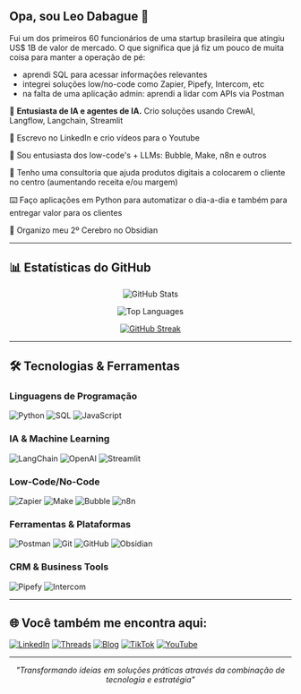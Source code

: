 ## Opa, sou Leo Dabague 👋

Fui um dos primeiros 60 funcionários de uma startup brasileira que atingiu US$ 1B de valor de mercado.
O que significa que já fiz um pouco de muita coisa para manter a operação de pé:
- aprendi SQL para acessar informações relevantes
- integrei soluções low/no-code como Zapier, Pipefy, Intercom, etc
- na falta de uma aplicação admin: aprendi a lidar com APIs via Postman

🤖 **Entusiasta de IA e agentes de IA.** Crio soluções usando CrewAI, Langflow, Langchain, Streamlit

📝 Escrevo no LinkedIn e crio vídeos para o Youtube

🌱 Sou entusiasta dos low-code's + LLMs: Bubble, Make, n8n e outros

💬 Tenho uma consultoria que ajuda produtos digitais a colocarem o cliente no centro (aumentando receita e/ou margem)

⌨️ Faço aplicações em Python para automatizar o dia-a-dia e também para entregar valor para os clientes

🧠 Organizo meu 2º Cerebro no Obsidian

---

## 📊 Estatísticas do GitHub

<div align="center">

![GitHub Stats](https://github-readme-stats.vercel.app/api?username=leodabague&show_icons=true&theme=radical&count_private=true)

![Top Languages](https://github-readme-stats.vercel.app/api/top-langs/?username=leodabague&layout=compact&theme=radical)

[![GitHub Streak](https://streak-stats.demolab.com/?user=leodabague&theme=dark)](https://git.io/streak-stats)

</div>

---

## 🛠️ Tecnologias & Ferramentas

### Linguagens de Programação
![Python](https://img.shields.io/badge/Python-3776AB?style=for-the-badge&logo=python&logoColor=white)
![SQL](https://img.shields.io/badge/SQL-4479A1?style=for-the-badge&logo=postgresql&logoColor=white)
![JavaScript](https://img.shields.io/badge/JavaScript-F7DF1E?style=for-the-badge&logo=javascript&logoColor=black)

### IA & Machine Learning
![LangChain](https://img.shields.io/badge/LangChain-1C3C3C?style=for-the-badge&logo=langchain&logoColor=white)
![OpenAI](https://img.shields.io/badge/OpenAI-412991?style=for-the-badge&logo=openai&logoColor=white)
![Streamlit](https://img.shields.io/badge/Streamlit-FF4B4B?style=for-the-badge&logo=streamlit&logoColor=white)

### Low-Code/No-Code
![Zapier](https://img.shields.io/badge/Zapier-FF4A00?style=for-the-badge&logo=zapier&logoColor=white)
![Make](https://img.shields.io/badge/Make-6D00CC?style=for-the-badge&logo=integromat&logoColor=white)
![Bubble](https://img.shields.io/badge/Bubble-0E7C7A?style=for-the-badge&logo=bubble&logoColor=white)
![n8n](https://img.shields.io/badge/n8n-EA4B71?style=for-the-badge&logo=n8n&logoColor=white)

### Ferramentas & Plataformas
![Postman](https://img.shields.io/badge/Postman-FF6C37?style=for-the-badge&logo=postman&logoColor=white)
![Git](https://img.shields.io/badge/Git-F05032?style=for-the-badge&logo=git&logoColor=white)
![GitHub](https://img.shields.io/badge/GitHub-100000?style=for-the-badge&logo=github&logoColor=white)
![Obsidian](https://img.shields.io/badge/Obsidian-483699?style=for-the-badge&logo=obsidian&logoColor=white)

### CRM & Business Tools
![Pipefy](https://img.shields.io/badge/Pipefy-00C389?style=for-the-badge&logo=pipefy&logoColor=white)
![Intercom](https://img.shields.io/badge/Intercom-0B5FFF?style=for-the-badge&logo=intercom&logoColor=white)

---

## 🌐 Você também me encontra aqui:

[![LinkedIn](https://img.shields.io/badge/LinkedIn-0077B5?style=for-the-badge&logo=linkedin&logoColor=white)](https://www.linkedin.com/in/leodabague)
[![Threads](https://img.shields.io/badge/Threads-000000?style=for-the-badge&logo=Threads&logoColor=white)](https://www.threads.net/@leodabague)
[![Blog](https://img.shields.io/website?label=LeoDabague.com&style=for-the-badge&url=https://leodabague.com)](https://leodabague.com)
[![TikTok](https://img.shields.io/badge/TikTok-000000?style=for-the-badge&logo=tiktok&logoColor=white)](https://www.tiktok.com/@leodabague)
[![YouTube](https://img.shields.io/badge/YouTube-FF0000?style=for-the-badge&logo=youtube&logoColor=white)](https://youtube.com/@leodabague)

---

<div align="center">

*"Transformando ideias em soluções práticas através da combinação de tecnologia e estratégia"*

</div>
